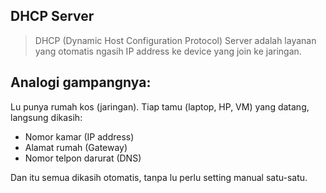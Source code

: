 ## DHCP Server
> DHCP (Dynamic Host Configuration Protocol) Server adalah layanan yang otomatis ngasih IP address ke device yang join ke jaringan.
## Analogi gampangnya:
Lu punya rumah kos (jaringan). Tiap tamu (laptop, HP, VM) yang datang, langsung dikasih:
- Nomor kamar (IP address)
- Alamat rumah (Gateway)
- Nomor telpon darurat (DNS)
  
Dan itu semua dikasih otomatis, tanpa lu perlu setting manual satu-satu.
